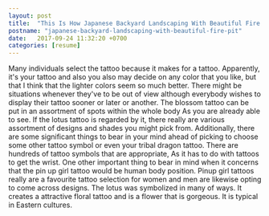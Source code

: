```yaml
---
layout: post
title:  "This Is How Japanese Backyard Landscaping With Beautiful Fire Pit Will Look Like In 26 Years Time"
postname: "japanese-backyard-landscaping-with-beautiful-fire-pit"
date:   2017-09-24 11:32:20 +0700
categories: [resume]
---
```

Many individuals select the tattoo because it makes for a tattoo. Apparently, it's your tattoo and also you also may decide on any color that you like, but that I think that the lighter colors seem so much better. There might be situations whenever they've to be out of view although everybody wishes to display their tattoo sooner or later or another. The blossom tattoo can be put in an assortment of spots within the whole body As you are already able to see. If the lotus tattoo is regarded by it, there really are various assortment of designs and shades you might pick from. Additionally, there are some significant things to bear in your mind ahead of picking to choose some other tattoo symbol or even your tribal dragon tattoo. There are hundreds of tattoo symbols that are appropriate, As it has to do with tattoos to get the wrist. One other important thing to bear in mind when it concerns that the pin up girl tattoo would be human body position. Pinup girl tattoos really are a favourite tattoo selection for women and men are likewise opting to come across designs. The lotus was symbolized in many of ways. It creates a attractive floral tattoo and is a flower that is gorgeous. It is typical in Eastern cultures.
